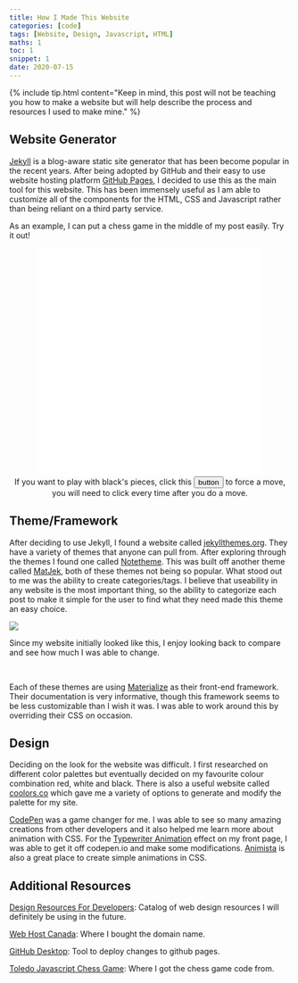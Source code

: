 ```yaml
---
title: How I Made This Website
categories: [code]
tags: [Website, Design, Javascript, HTML]
maths: 1
toc: 1
snippet: 1
date: 2020-07-15
---
```


{% include tip.html content="Keep in mind, this post will not be teaching you how to make a website but will help describe the process and resources I used to make mine." %}
 
## Website Generator

<a href="https://jekyllrb.com/" target="_blank">Jekyll</a> is a blog-aware static site generator that has been become popular in the recent years. After being adopted by GitHub and their easy to use website hosting platform <a href="https://pages.github.com/" target="_blank">GitHub Pages</a>, I decided to use this as the main tool for this website. This has been immensely useful as I am able to customize all of the components for the HTML, CSS and Javascript rather than being reliant on a third party service.

As an example, I can put a chess game in the middle of my post easily. Try it out! 

<div class="row" align="center">
<iframe src="../images/posts/chess/toledo_javascript_chess2.html" width="400" height="410" scrolling="no" frameborder="no" id="chess"></iframe>
</div>
<div class="row" align="center">
If you want to play with black's pieces, click this
<input type="button" value="button" onclick="with(document.getElementById('chess').contentWindow)setTimeout('X(0,0,0,21,u,2),X(0,0,0,21,u,1),W()',250);">
to force a move, you will need to click every time after you do a move.
</div>

## Theme/Framework
<div class="row">
<p>
After deciding to use Jekyll, I found a website called <a href="http://jekyllthemes.org/" target="_blank">jekyllthemes.org</a>. They have a variety of themes that anyone can pull from. After exploring through the themes I found one called <a href="https://dinhanhthi.github.io/notetheme/" target="_blank">Notetheme</a>. This was built off another theme called <a href="http://jekyllthemes.org/themes/matjek/" target="_blank">MatJek</a>, both of these themes not being so popular. What stood out to me was the ability to create categories/tags. I believe that useability in any website is the most important thing, so the ability to categorize each post to make it simple for the user to find what they need made this theme an easy choice. 
</p>

<div class="col s12 l6" markdown="1">

<img src="../images/posts/notetheme.png" class="profile z-depth-5"/>

<p class="post-more-info" markdown="1">
Since my website initially looked like this, I enjoy looking back to compare and see how much I was able to change.
</p>

</div>


<div class="col s12 l6" markdown="1">
<br>
<p>
Each of these themes are using <a href="https://materializecss.com/" target="_blank">Materialize</a> as their front-end framework. Their documentation is very informative, though this framework seems to be less customizable than I wish it was. I was able to work around this by overriding their CSS on occasion.
</p>
</div>

</div>

## Design

Deciding on the look for the website was difficult. I first researched on different color palettes but eventually decided on my favourite colour combination red, white and black. There is also a useful website called <a href="https://coolors.co/ffffff-959794-45433e-181619-e9322e" target="_blank">coolors.co</a> which gave me a variety of options to generate and modify the palette for my site.

<a href="https://codepen.io" target="_blank">CodePen</a> was a game changer for me. I was able to see so many amazing creations from other developers and it also helped me learn more about animation with CSS. For the <a href="https://codepen.io/Coding_Journey/pen/BEMgbX" target="_blank">Typewriter Animation</a> effect on my front page, I was able to get it off codepen.io and make some modifications. <a href="https://animista.net/" target="_blank">Animista</a> is also a great place to create simple animations in CSS.

## Additional Resources

<a href="https://github.com/bradtraversy/design-resources-for-developers" target="_blank">Design Resources For Developers</a>: Catalog of web design resources I will definitely be using in the future.

<a href="https://whc.ca/en" target="_blank">Web Host Canada</a>: Where I bought the domain name. 

<a href="https://desktop.github.com/" target="_blank">GitHub Desktop</a>: Tool to deploy changes to github pages.

<a href="https://nanochess.org/chess4.html" target="_blank">Toledo Javascript Chess Game</a>: Where I got the chess game code from.

<style>
@media (max-width: 768px) 
{
    iframe {
    -moz-transform: scale(0.8, 0.8); 
    -webkit-transform: scale(0.8, 0.8); 
    -o-transform: scale(0.8, 0.8);
    -ms-transform: scale(0.8, 0.8);
    transform: scale(0.8, 0.8); 
    -moz-transform-origin: top left;
    -webkit-transform-origin: top left;
    -o-transform-origin: top left;
    -ms-transform-origin: top left;
    transform-origin: top left;
    }
} 
</style>